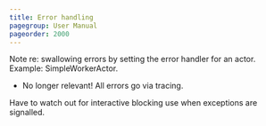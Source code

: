 ```yaml
---
title: Error handling
pagegroup: User Manual
pageorder: 2000
---
```


Note re: swallowing errors by setting the error handler for an actor. Example: SimpleWorkerActor.
 - No longer relevant! All errors go via tracing.

Have to watch out for interactive blocking use when exceptions are signalled.
